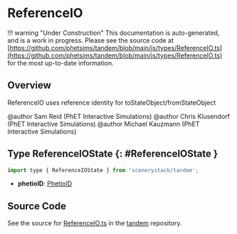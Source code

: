 # ReferenceIO

!!! warning "Under Construction"
    This documentation is auto-generated, and is a work in progress. Please see the source code at
    [https://github.com/phetsims/tandem/blob/main/js/types/ReferenceIO.ts](https://github.com/phetsims/tandem/blob/main/js/types/ReferenceIO.ts) for the most up-to-date information.

## Overview

ReferenceIO uses reference identity for toStateObject/fromStateObject

@author Sam Reid (PhET Interactive Simulations)
@author Chris Klusendorf (PhET Interactive Simulations)
@author Michael Kauzmann (PhET Interactive Simulations)

## Type ReferenceIOState {: #ReferenceIOState }


```js
import type { ReferenceIOState } from 'scenerystack/tandem';
```


- **phetioID**: [PhetioID](../tandem/phet-io-types.md#PhetioID)




## Source Code

See the source for [ReferenceIO.ts](https://github.com/phetsims/tandem/blob/main/js/types/ReferenceIO.ts) in the [tandem](https://github.com/phetsims/tandem) repository.
